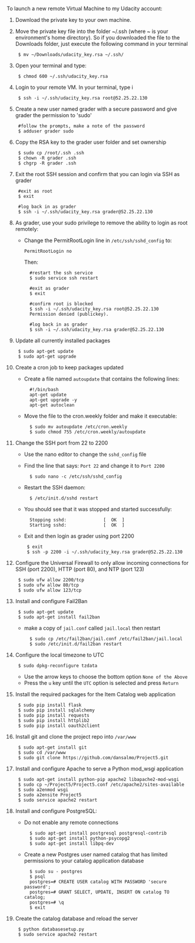 To launch a new remote Virtual Machine to my Udacity account:

1. Download the private key to your own machine.

1. Move the private key file into the folder ~/.ssh (where ~ is your environment's home directory). So if you downloaded the file to the Downloads folder, just execute the following command in your terminal

        $ mv ~/Downloads/udacity_key.rsa ~/.ssh/    

1. Open your terminal and type:

        $ chmod 600 ~/.ssh/udacity_key.rsa

1. Login to your remote VM.  In your terminal, type i

        $ ssh -i ~/.ssh/udacity_key.rsa root@52.25.22.130

1. Create a new user named grader with a secure password and give grader the permission to 'sudo'

        #follow the prompts, make a note of the password
        $ adduser grader sudo
        
1. Copy the RSA key to the grader user folder and set ownership

        $ sudo cp /root/.ssh .ssh
        $ chown -R grader .ssh
        $ chgrp -R grader .ssh

1. Exit the root SSH session and confirm that you can login via SSH as grader

        #exit as root
        $ exit
        
        #log back in as grader
        $ ssh -i ~/.ssh/udacity_key.rsa grader@52.25.22.130

1. As grader, use your sudo privilege to remove the ability to login as root remotely:

    * Change the PermitRootLogin line in `/etc/ssh/sshd_config` to:

        `PermitRootLogin no`
        
        Then:

            #restart the ssh service
            $ sudo service ssh restart
        
            #exit as grader
            $ exit
        
            #confirm root is blocked
            $ ssh -i ~/.ssh/udacity_key.rsa root@52.25.22.130
            Permission denied (publickey).
        
            #log back in as grader
            $ ssh -i ~/.ssh/udacity_key.rsa grader@52.25.22.130

1. Update all currently installed packages

        $ sudo apt-get update
        $ sudo apt-get upgrade                

1. Create a cron job to keep packages updated

    * Create a file named `autoupdate` that contains the following lines:

            #!/bin/bash
            apt-get update
            apt-get upgrade -y
            apt-get autoclean

    * Move the file to the cron.weekly folder and make it executable:
    
            $ sudo mv autoupdate /etc/cron.weekly
            $ sudo chmod 755 /etc/cron.weekly/autoupdate
    
1. Change the SSH port from 22 to 2200

    * Use the nano editor to change the `sshd_config` file
    * Find the line that says: `Port 22` and change it to `Port 2200`

            $ sudo nano -c /etc/ssh/sshd_config

	* Restart the SSH daemon:
			
			$ /etc/init.d/sshd restart
	
	* You should see that it was stopped and started successfully:

			Stopping sshd:              [  OK  ]
			Starting sshd:              [  OK  ]


     * Exit and then login as grader using port 2200
 
            $ exit 
            $ ssh -p 2200 -i ~/.ssh/udacity_key.rsa grader@52.25.22.130

1. Configure the Universal Firewall to only allow incoming connections for SSH (port 2200), HTTP (port 80), and NTP (port 123)

	    $ sudo ufw allow 2200/tcp
    	$ sudo ufw allow 80/tcp
    	$ sudo ufw allow 123/tcp

1. Install and configure Fail2Ban

		$ sudo apt-get update
		$ sudo apt-get install fail2ban
		
	* make a copy of `jail.conf` called `jail.local` then restart
	
			$ sudo cp /etc/fail2ban/jail.conf /etc/fail2ban/jail.local
			$ sudo /etc/init.d/fail2ban restart

1. Configure the local timezone to UTC

		$ sudo dpkg-reconfigure tzdata
		
	* Use the arrow keys to choose the bottom option `None of the Above`
	* Press the `u` key until the `UTC` option is selected and press `Return`
	
1. Install the required packages for the Item Catalog web application

		$ sudo pip install flask
		$ sudo pip install sqlalchemy
		$ sudo pip install requests
		$ sudo pip install httplib2
		$ sudo pip install oauth2client

1. Install git and clone the project repo into `/var/www`

		$ sudo apt-get install git
		$ sudo cd /var/www
		$ sudo git clone https://github.com/dansalmo/Project5.git


1. Install and configure Apache to serve a Python mod_wsgi application

		$ sudo apt-get install python-pip apache2 libapache2-mod-wsgi
		$ sudo cp ~/Project5/Project5.conf /etc/apache2/sites-available
		$ sudo a2enmod wsgi 
		$ sudo a2ensite Project5
		$ sudo service apache2 restart
	
1. Install and configure PostgreSQL: 

	* Do not enable any remote connections

			$ sudo apt-get install postgresql postgresql-contrib
			$ sudo apt-get install python-psycopg2
			$ sudo apt-get install libpq-dev

	* Create a new Postgres user named catalog that has limited permissions to your catalog application database


			$ sudo su - postgres
			$ psql
			postgres=# CREATE USER catalog WITH PASSWORD 'secure password';
			postgres=# GRANT SELECT, UPDATE, INSERT ON catalog TO catalog;
			postgres=# \q
			$ exit
1. Create the catalog database and reload the server

		$ python databasesetup.py
		$ sudo service apache2 restart